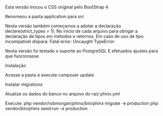 Esta versão trocou o CSS original pelo BootStrap 4

Renomeou a pasta application para src

Nesta versão também começamos a adotar a declaração
declare(strict_types = 1);
No início de cada arquivo para obrigar a declaração de tipos em métodos e retornos.
Em caso de uso de tipo incompatível dispara:
Fatal error: Uncaught TypeError:

Nesta versão foi testado o suporte ao PostgreSQL
E efetuados ajustes para que funcionasse

Instalação

Acesse a pasta e execute
composer update

Instalar migrations

Atualize os dados do banco no arquivo do raiz
phinx.yml

Execute:
php vendor/robmorgan/phinx/bin/phinx migrate -e production
php vendor/bin/phinx seed:run -e production


